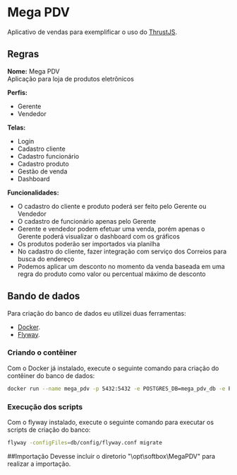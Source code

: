Mega PDV
===============

Aplicativo de vendas para exemplificar o uso do [ThrustJS](https://github.com/Thrustjs/thrust).


## Regras
**Nome:** Mega PDV  
Aplicação para loja de produtos eletrônicos

**Perfis:**
* Gerente
* Vendedor

**Telas:**
* Login
* Cadastro cliente
* Cadastro funcionário
* Cadastro produto
* Gestão de venda
* Dashboard

**Funcionalidades:**
* O cadastro do cliente e produto poderá ser feito pelo Gerente ou Vendedor
* O cadastro de funcionário apenas pelo Gerente
* Gerente e vendedor podem efetuar uma venda, porém apenas o Gerente poderá visualizar o dashboard com os gráficos
* Os produtos poderão ser importados via planilha
* No cadastro do cliente, fazer integração com serviço dos Correios para busca do endereço
* Podemos aplicar um desconto no momento da venda baseada em uma regra do produto como valor ou percentual máximo de desconto


## Bando de dados
Para criação do banco de dados eu utilizei duas ferramentas:
* [Docker](https://www.docker.com/).
* [Flyway](https://flywaydb.org/).

### Criando o contêiner
Com o Docker já instalado, execute o seguinte comando para criação do contêiner do banco de dados:
```bash
docker run --name mega_pdv -p 5432:5432 -e POSTGRES_DB=mega_pdv_db -e POSTGRES_PASSWORD=mega_pdv -e POSTGRES_USER=root -d postgres
```

### Execução dos scripts
Com o flyway instalado, execute o seguinte comando para executar os scripts de criação do banco:
```bash
flyway -configFiles=db/config/flyway.conf migrate
```

##Importação
Devesse incluir o diretorio "\opt\softbox\MegaPDV" para realizar a importação. 
